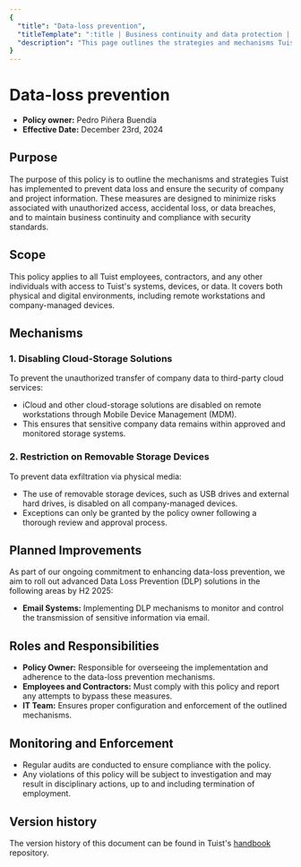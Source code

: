 ```yaml
---
{
  "title": "Data-loss prevention",
  "titleTemplate": ":title | Business continuity and data protection | Security | Tuist Handbook",
  "description": "This page outlines the strategies and mechanisms Tuist employs to prevent data loss, ensuring the security and continuity of company operations."
}
---
```

# Data-loss prevention

- **Policy owner:** Pedro Piñera Buendía
- **Effective Date:** December 23rd, 2024

## Purpose
The purpose of this policy is to outline the mechanisms and strategies Tuist has implemented to prevent data loss and ensure the security of company and project information. These measures are designed to minimize risks associated with unauthorized access, accidental loss, or data breaches, and to maintain business continuity and compliance with security standards.

## Scope
This policy applies to all Tuist employees, contractors, and any other individuals with access to Tuist's systems, devices, or data. It covers both physical and digital environments, including remote workstations and company-managed devices.

## Mechanisms

### 1. Disabling Cloud-Storage Solutions
To prevent the unauthorized transfer of company data to third-party cloud services:
- iCloud and other cloud-storage solutions are disabled on remote workstations through Mobile Device Management (MDM).
- This ensures that sensitive company data remains within approved and monitored storage systems.

### 2. Restriction on Removable Storage Devices
To prevent data exfiltration via physical media:
- The use of removable storage devices, such as USB drives and external hard drives, is disabled on all company-managed devices.
- Exceptions can only be granted by the policy owner following a thorough review and approval process.

## Planned Improvements
As part of our ongoing commitment to enhancing data-loss prevention, we aim to roll out advanced Data Loss Prevention (DLP) solutions in the following areas by H2 2025:
- **Email Systems:** Implementing DLP mechanisms to monitor and control the transmission of sensitive information via email.

## Roles and Responsibilities
- **Policy Owner:** Responsible for overseeing the implementation and adherence to the data-loss prevention mechanisms.
- **Employees and Contractors:** Must comply with this policy and report any attempts to bypass these measures.
- **IT Team:** Ensures proper configuration and enforcement of the outlined mechanisms.

## Monitoring and Enforcement
- Regular audits are conducted to ensure compliance with the policy.
- Any violations of this policy will be subject to investigation and may result in disciplinary actions, up to and including termination of employment.

## Version history
The version history of this document can be found in Tuist's [handbook](https://github.com/tuist/handbook) repository.
